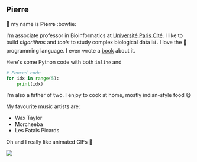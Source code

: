 ## Pierre

:wave: my name is **Pierre** :bowtie: 

I'm associate professor in Bioinformatics at [Université Paris Cité](https://u-paris.fr/en/). I like to build *algorithms* and *tools* to study complex biological data :bar_chart:. I love the :snake: programming language. I even wrote a [book](https://www.dunod.com/sciences-techniques/programmation-en-python-pour-sciences-vie) about it.

Here's some Python code with both `inline` and
```python 
# Fenced code
for idx in range(5):
    print(idx)
```

I'm also a father of two. I enjoy to cook at home, mostly indian-style food :yum: 

My favourite music artists are:

- Wax Taylor
- Morcheeba
- Les Fatals Picards

Oh and I really like animated GIFs  :grimacing:

![](https://media.giphy.com/media/5VKbvrjxpVJCM/giphy-downsized.gif)

